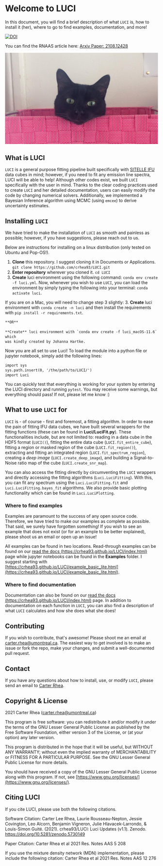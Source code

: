 # Welcome to LUCI
In this document, you will find a brief description of what `LUCI` is, how to install it (her), where to go to find examples, documentation, and more!

[![DOI](https://zenodo.org/badge/DOI/10.5281/zenodo.5385351.svg)](https://doi.org/10.5281/zenodo.5385351)

You can find the RNAAS article here:
[Arxiv Paper: 2108.12428](https://arxiv.org/abs/2108.12428)

![LuciLogo.jpg](LuciLogo.jpg)


## What is LUCI
`LUCI` is a general purpose fitting pipeline built specifically with [SITELLE IFU](https://www.cfht.hawaii.edu/Instruments/Sitelle/)
data cubes in mind; however, if you need to fit any emission line spectra, LUCI
will be able to help! Although other codes exist, we built `LUCI` specifically with the user
in mind. Thanks to the clear coding practices used to create `LUCI` and her detailed documentation,
users can easily modify the code by changing numerical solvers. Additionally, we implemented
a Bayesian Inference algorithm using MCMC (using `emcee`) to derive uncertainty estimates.


## Installing `LUCI`
We have tried to make the installation of `LUCI` as smooth and painless as possible; however, if you have suggestions, please reach out to us.

Below are instructions for installing on a linux distribution (only tested on Ubuntu and Pop-OS!).

1. **Clone** this repository. I suggest cloning it in Documents or Applications.
    ```git clone https://github.com/crhea93/LUCI.git```
2. **Enter repository** wherever you cloned it.
    ```cd LUCI```
3. **Create** luci environment using the following command: `conda env create -f luci.yml`. Now, whenever you wish to use `LUCI`, you can load the environment by simply typing the following into your terminal: `conda activate luci`.  


If you are on a Mac, you will need to change step 3 slightly:
3.  **Create** luci environment with `conda create -n luci` and then install the requirements with `pip install -r requirements.txt`.
    
    **OR**
    
    **Create** luci environment with `conda env create -f luci_macOS-11.6` which 
    was kindly created by Johanna Hartke.


Now you are all set to use Luci! To load the module into a python file or jupyter notebook, simply add the following lines:
```
import sys
sys.path.insert(0, '/the/path/to/LUCI/')
import Luci
```

You can quickly test that everything is working for your system by entering the LUCI directory and running `pytest`. You may receive some warnings, but everything should pass! If not, please let me know :)


## What to use `LUCI` for
`LUCI` is - of course - first and foremost, a fitting algorithm. In order to ease the pain of fitting IFU data cubes, we have built several wrappers for the fitting functions (these can be found in **Luci/LuciFit.py**). These functionalities include, but are not limited to: reading in a data cube in the HDF5 format (`LUCI()`), fitting the entire data cube (`LUCI.fit_entire_cube`), fitting a region or masked region of the cube (`LUCI.fit_region()`), extracting and fitting an integrated region (`LUCI.fit_spectrum_region`), creating a *deep image* (`LUCI.create_deep_image`), and building a Signal-to-Noise ratio map of the cube (`LUCI.create_snr_map`).

You can also access the fitting directly by circumventing the `LUCI` wrappers and directly accessing the fitting algorithms (`Luci.LuciFitting`). With this, you can fit any spectrum using the `Luci.LuciFitting.fit` and `Luci.LuciFitting.bayes_fit` algorithms. We also provide basic plotting functionality which can be found in `Luci.LuciPlotting`.

### Where to find examples
Examples are paramount to the success of any open source code. Therefore, we have tried to make our examples as complete as possible. That said, we surely have forgotten something! If you wish to see an example that does not exist (or for an example to be better explained), please shoot us an email or open up an issue!

All examples can be found in two locations. Read-through examples can be found on our [read the docs (https://crhea93.github.io/LUCI/index.html)](https://crhea93.github.io/LUCI/index.html) page while jupyter notebooks can be found in the **Examples** folder.
I suggest starting with [https://crhea93.github.io/LUCI/example_basic_lite.html](https://crhea93.github.io/LUCI/example_basic_lite.html).

### Where to find documentation
Documentation can also be found on our [read the docs (https://crhea93.github.io/LUCI/index.html)](https://crhea93.github.io/LUCI/index.html) page. In addition to documentation on each function in `LUCI`, you can also find a description of what `LUCI` calculates and how she does what she does!


## Contributing
If you wish to contribute, that's awesome! Please shoot me an email at [carter.rhea@umontreal.ca](mailto:carter.rhea@umontreal.ca).
The easiest way to get involved is to make an issue or fork the repo, make your changes, and submit a well-documented pull request.

## Contact
If you have any questions about how to install, use, or modify `LUCI`, please send an email to [Carter Rhea](mailto:carter.rhea@umontreal.ca).

## Copyright & License
2021 Carter Rhea ([carter.rhea@umontreal.ca](mailto:carter.rhea@umontreal.ca))

This program is free software: you can redistribute it and/or modify it under the terms of the GNU Lesser General Public License as published by the Free Software Foundation, either version 3 of the License, or (at your option) any later version.

This program is distributed in the hope that it will be useful, but WITHOUT ANY WARRANTY; without even the implied warranty of MERCHANTABILITY or FITNESS FOR A PARTICULAR PURPOSE. See the GNU Lesser General Public License for more details.

You should have received a copy of the GNU Lesser General Public License along with this program. If not, see [https://www.gnu.org/licenses/](https://www.gnu.org/licenses/).


## Citing LUCI
If you cite LUCI, please use both the following citations.

Software Citation: Carter Lee Rhea, Laurie Rousseau-Nepton, Jessie Covington, Leo Alcorn, Benjamin Vigneron, Julie Hlavacek-Larrondo, & Louis-Simon Guité. (2021). crhea93/LUCI: Luci Updates (v1.1). Zenodo. https://doi.org/10.5281/zenodo.5730149

Paper Citation:  Carter Rhea et al 2021 Res. Notes AAS 5 208

If you use the mixture density network (MDN) implementation, please include the following citation:
Carter Rhea et al 2021 Res. Notes AAS 12 276